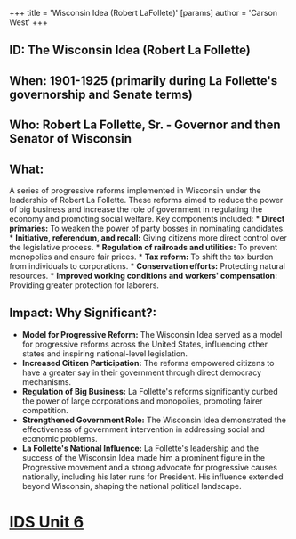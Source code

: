 +++
 title = 'Wisconsin Idea (Robert LaFollete)'
[params]
	author = 'Carson West'
+++
## ID: The Wisconsin Idea (Robert La Follette)

## When: 1901-1925 (primarily during La Follette's governorship and Senate terms)

## Who: Robert La Follette, Sr. - Governor and then Senator of Wisconsin

## What: 
A series of progressive reforms implemented in Wisconsin under the leadership of Robert La Follette.  These reforms aimed to reduce the power of big business and increase the role of government in regulating the economy and promoting social welfare.  Key components included:
    * **Direct primaries:**  To weaken the power of party bosses in nominating candidates.
    * **Initiative, referendum, and recall:**  Giving citizens more direct control over the legislative process.
    * **Regulation of railroads and utilities:**  To prevent monopolies and ensure fair prices.
    * **Tax reform:**  To shift the tax burden from individuals to corporations.
    * **Conservation efforts:**  Protecting natural resources.
    * **Improved working conditions and workers' compensation:**  Providing greater protection for laborers.


## Impact: Why Significant?:
* **Model for Progressive Reform:** The Wisconsin Idea served as a model for progressive reforms across the United States, influencing other states and inspiring national-level legislation.
* **Increased Citizen Participation:** The reforms empowered citizens to have a greater say in their government through direct democracy mechanisms.
* **Regulation of Big Business:**  La Follette's reforms significantly curbed the power of large corporations and monopolies, promoting fairer competition.
* **Strengthened Government Role:** The Wisconsin Idea demonstrated the effectiveness of government intervention in addressing social and economic problems.
* **La Follette's National Influence:** La Follette's leadership and the success of the Wisconsin Idea made him a prominent figure in the Progressive movement and a strong advocate for progressive causes nationally, including his later runs for President.  His influence extended beyond Wisconsin, shaping the national political landscape.

# [IDS Unit 6](./../ids-unit-6/)